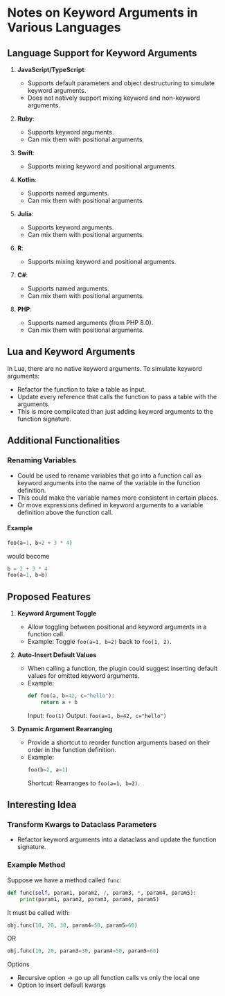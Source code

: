 # Notes on Keyword Arguments in Various Languages

## Language Support for Keyword Arguments

1. **JavaScript/TypeScript**: 
   - Supports default parameters and object destructuring to simulate keyword arguments.
   - Does not natively support mixing keyword and non-keyword arguments.

2. **Ruby**: 
   - Supports keyword arguments.
   - Can mix them with positional arguments.

3. **Swift**: 
   - Supports mixing keyword and positional arguments.

4. **Kotlin**: 
   - Supports named arguments.
   - Can mix them with positional arguments.

5. **Julia**: 
   - Supports keyword arguments.
   - Can mix them with positional arguments.

6. **R**: 
   - Supports mixing keyword and positional arguments.

7. **C#**: 
   - Supports named arguments.
   - Can mix them with positional arguments.

8. **PHP**: 
   - Supports named arguments (from PHP 8.0).
   - Can mix them with positional arguments.

## Lua and Keyword Arguments

In Lua, there are no native keyword arguments. To simulate keyword arguments:
- Refactor the function to take a table as input.
- Update every reference that calls the function to pass a table with the arguments.
- This is more complicated than just adding keyword arguments to the function signature.

## Additional Functionalities

### Renaming Variables
- Could be used to rename variables that go into a function call as keyword arguments into the name of the variable in the function definition.
- This could make the variable names more consistent in certain places.
- Or move expressions defined in keyword arguments to a variable definition above the function call.

#### Example
```python
foo(a=1, b=2 + 3 * 4)
```
would become
```python
b = 2 + 3 * 4
foo(a=1, b=b)
```

## Proposed Features

1. **Keyword Argument Toggle**
   - Allow toggling between positional and keyword arguments in a function call.
   - Example: Toggle `foo(a=1, b=2)` back to `foo(1, 2)`.

2. **Auto-Insert Default Values**
   - When calling a function, the plugin could suggest inserting default values for omitted keyword arguments.
   - Example:
     ```python
     def foo(a, b=42, c="hello"):
         return a + b
     ```
     Input: `foo(1)`
     Output: `foo(a=1, b=42, c="hello")`

3. **Dynamic Argument Rearranging**
   - Provide a shortcut to reorder function arguments based on their order in the function definition.
   - Example:
     ```python
     foo(b=2, a=1)
     ```
     Shortcut: Rearranges to `foo(a=1, b=2)`.

## Interesting Idea

### Transform Kwargs to Dataclass Parameters
- Refactor keyword arguments into a dataclass and update the function signature.

### Example Method
Suppose we have a method called `func`:
```python
def func(self, param1, param2, /, param3, *, param4, param5):
    print(param1, param2, param3, param4, param5)
```
It must be called with:
```python
obj.func(10, 20, 30, param4=50, param5=60)
```
OR
```python
obj.func(10, 20, param3=30, param4=50, param5=60)
```

Options
- Recursive option -> go up all function calls vs only the local one
- Option to insert default kwargs
